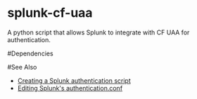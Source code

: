 splunk-cf-uaa
=================

A python script that allows Splunk to integrate with CF UAA for authentication.

#Dependencies

#See Also

- [Creating a Splunk authentication script](http://docs.splunk.com/Documentation/Splunk/latest/Security/Createtheauthenticationscript)
- [Editing Splunk's authentication.conf](http://docs.splunk.com/Documentation/Splunk/latest/Security/Editauthenticationconf)

